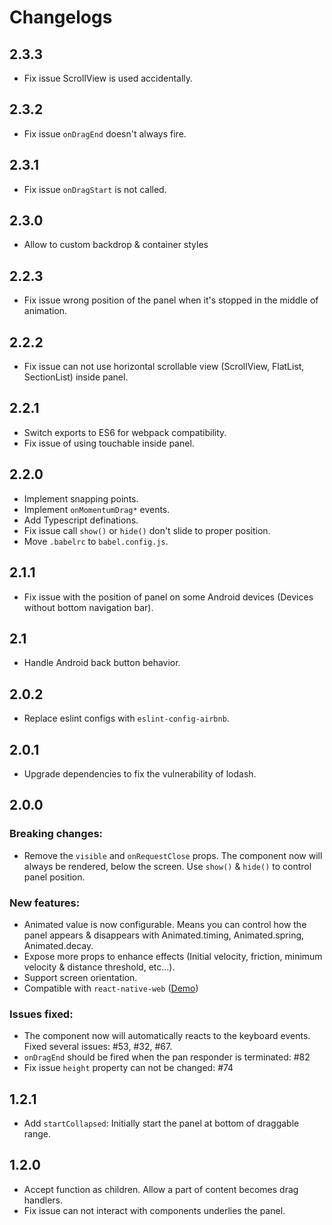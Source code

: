 # Changelogs

## 2.3.3

- Fix issue ScrollView is used accidentally.

## 2.3.2

- Fix issue `onDragEnd` doesn't always fire.

## 2.3.1

- Fix issue `onDragStart` is not called.

## 2.3.0

- Allow to custom backdrop & container styles

## 2.2.3

- Fix issue wrong position of the panel when it's stopped in the middle of animation.

## 2.2.2

- Fix issue can not use horizontal scrollable view (ScrollView, FlatList, SectionList) inside panel.

## 2.2.1

- Switch exports to ES6 for webpack compatibility.
- Fix issue of using touchable inside panel.

## 2.2.0

- Implement snapping points.
- Implement `onMomentumDrag*` events.
- Add Typescript definations.
- Fix issue call `show()` or `hide()` don't slide to proper position.
- Move `.babelrc` to `babel.config.js`.

## 2.1.1

- Fix issue with the position of panel on some Android devices (Devices without bottom navigation bar).

## 2.1

- Handle Android back button behavior.

## 2.0.2

- Replace eslint configs with `eslint-config-airbnb`.

## 2.0.1

- Upgrade dependencies to fix the vulnerability of lodash.

## 2.0.0

### Breaking changes:

- Remove the `visible` and `onRequestClose` props. The component now will always be rendered, below the screen. Use `show()` & `hide()` to control panel position.

### New features:

- Animated value is now configurable. Means you can control how the panel appears & disappears with Animated.timing, Animated.spring, Animated.decay.
- Expose more props to enhance effects (Initial velocity, friction, minimum velocity & distance threshold, etc...).
- Support screen orientation.
- Compatible with `react-native-web` ([Demo](https://codesandbox.io/s/3440ox733m))

### Issues fixed:

- The component now will automatically reacts to the keyboard events. Fixed several issues: #53, #32, #67.
- `onDragEnd` should be fired when the pan responder is terminated: #82
- Fix issue `height` property can not be changed: #74

## 1.2.1

- Add `startCollapsed`: Initially start the panel at bottom of draggable range.

## 1.2.0

- Accept function as children. Allow a part of content becomes drag handlers.
- Fix issue can not interact with components underlies the panel.
